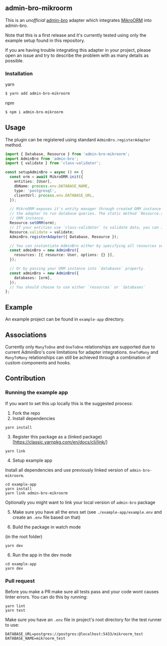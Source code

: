 ## admin-bro-mikroorm

This is an *unofficial* [admin-bro](https://github.com/SoftwareBrothers/admin-bro) adapter which integrates [MikroORM](https://github.com/mikro-orm/mikro-orm) into admin-bro.

Note that this is a first release and it's currently tested using only the example setup found in this repository.

If you are having trouble integrating this adapter in your project, please open an issue and try to describe the problem with as many details as possible.

### Installation

yarn
```bash
$ yarn add admin-bro-mikroorm
```

npm
```bash
$ npm i admin-bro-mikroorm
```

## Usage

The plugin can be registered using standard `AdminBro.registerAdapter` method.

```typescript
import { Database, Resource } from 'admin-bro-mikroorm';
import AdminBro from 'admin-bro';
import { validate } from 'class-validator';

const setupAdminBro = async () => {
  const orm = await MikroORM.init({
    entities: [User],
    dbName: process.env.DATABASE_NAME,
    type: 'postgresql',
    clientUrl: process.env.DATABASE_URL,
  });

  // MikroORM exposes it's entity manager through created ORM instance (`orm.em`) and it's required for
  // the adapter to run database queries. The static method `Resource.setORM` extracts required properties from your
  // ORM instance.
  Resource.setORM(orm);
  // If your entities use `class-validator` to validate data, you can inject it's validate method into the resource.
  Resource.validate = validate;
  AdminBro.registerAdapter({ Database, Resource });

  // You can instantiate AdminBro either by specifying all resources separately:
  const adminBro = new AdminBro({
    resources: [{ resource: User, options: {} }],
  });

  // Or by passing your ORM instance into `databases` property.
  const adminBro = new AdminBro({
    databases: [orm],
  });
  // You should choose to use either `resources` or `databases`
};
```

## Example

An example project can be found in `example-app` directory.

## Associations

Currently only `ManyToOne` and `OneToOne` relationships are supported due to current AdminBro's core limitations
for adapter integrations. `OneToMany` and `ManyToMany` relationships can still be achieved through a combination of custom components and hooks.

## Contribution

### Running the example app

If you want to set this up locally this is the suggested process:

1. Fork the repo
2. Install dependencies

```
yarn install
```

3. Register this package as a (linked package)[https://classic.yarnpkg.com/en/docs/cli/link/]

```
yarn link
```

4. Setup example app

Install all dependencies and use previously linked version of `admin-bro-mikroorm`.

```
cd example-app
yarn install
yarn link admin-bro-mikroorm
```

Optionally you might want to link your local version of `admin-bro` package

5. Make sure you have all the envs set (see `./example-app/example.env` and create an `.env` file based on that)

6. Build the package in watch mode

(in the root folder)

```
yarn dev
```

6. Run the app in the dev mode

```
cd example-app
yarn dev
```

### Pull request

Before you make a PR make sure all tests pass and your code wont causes linter errors.
You can do this by running:

```
yarn lint
yarn test
```

Make sure you have an `.env` file in project's root directory for the test runner to use:
```
DATABASE_URL=postgres://postgres:@localhost:5433/mikroorm_test
DATABASE_NAME=mikroorm_test
```

